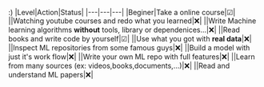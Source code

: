 :)
|Level|Action|Status| 
|---|---|---|
|Beginer|Take a online course|☑|
||Watching youtube courses and redo  what you learned|❌|
||Write Machine learning algorithms **without** tools, library or dependenices...|❌|
||Read books and write code by yourself|☑|
||Use what you got with **real data**|❌|
||Inspect ML repositories from some famous guys|❌|
||Build a model with just it's work flow|❌|
||Write your own ML repo with full features|❌|
||Learn from many sources (ex: videos,books,documents,...)|❌|
||Read and understand ML papers|❌|

